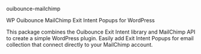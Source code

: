 ouibounce-mailchimp

WP Ouibounce MailChimp Exit Intent Popups for WordPress

This package combines the Ouibounce Exit Intent library and MailChimp API to create a simple WordPress plugin. Easily add Exit Intent Popups for email collection that connect directly to your MailChimp account.